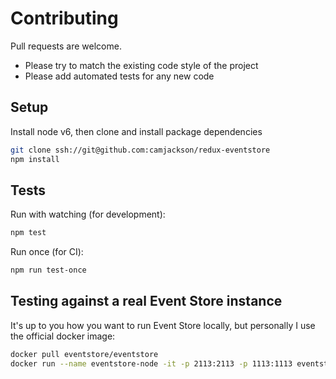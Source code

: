 # Contributing
Pull requests are welcome.
 - Please try to match the existing code style of the project
 - Please add automated tests for any new code

## Setup
Install node v6, then clone and install package dependencies
```sh
git clone ssh://git@github.com:camjackson/redux-eventstore
npm install
```

## Tests
Run with watching (for development):
```sh
npm test
```

Run once (for CI):
```sh
npm run test-once
```

## Testing against a real Event Store instance
It's up to you how you want to run Event Store locally, but personally I use the official
docker image:

```sh
docker pull eventstore/eventstore
docker run --name eventstore-node -it -p 2113:2113 -p 1113:1113 eventstore/eventstore
```
